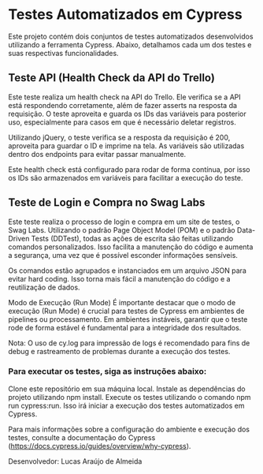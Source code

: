 # Testes Automatizados em Cypress
Este projeto contém dois conjuntos de testes automatizados desenvolvidos utilizando a ferramenta Cypress. Abaixo, detalhamos cada um dos testes e suas respectivas funcionalidades.

## Teste API (Health Check da API do Trello)
Este teste realiza um health check na API do Trello. Ele verifica se a API está respondendo corretamente, além de fazer asserts na resposta da requisição. O teste aproveita e guarda os IDs das variáveis para posterior uso, especialmente para casos em que é necessário deletar registros.

Utilizando jQuery, o teste verifica se a resposta da requisição é 200, aproveita para guardar o ID e imprime na tela. As variáveis são utilizadas dentro dos endpoints para evitar passar manualmente.

Este health check está configurado para rodar de forma contínua, por isso os IDs são armazenados em variáveis para facilitar a execução do teste.

## Teste de Login e Compra no Swag Labs
Este teste realiza o processo de login e compra em um site de testes, o Swag Labs. Utilizando o padrão Page Object Model (POM) e o padrão Data-Driven Tests (DDTest), todas as ações de escrita são feitas utilizando comandos personalizados. Isso facilita a manutenção do código e aumenta a segurança, uma vez que é possível esconder informações sensíveis.

Os comandos estão agrupados e instanciados em um arquivo JSON para evitar hard coding. Isso torna mais fácil a manutenção do código e a reutilização de dados.

Modo de Execução (Run Mode)
É importante destacar que o modo de execução (Run Mode) é crucial para testes de Cypress em ambientes de pipelines ou processamento. Em ambientes instáveis, garantir que o teste rode de forma estável é fundamental para a integridade dos resultados.

Nota: O uso de cy.log para impressão de logs é recomendado para fins de debug e rastreamento de problemas durante a execução dos testes.

### Para executar os testes, siga as instruções abaixo:

Clone este repositório em sua máquina local.
Instale as dependências do projeto utilizando npm install.
Execute os testes utilizando o comando npm run cypress:run.
Isso irá iniciar a execução dos testes automatizados em Cypress.

Para mais informações sobre a configuração do ambiente e execução dos testes, consulte a documentação do Cypress (https://docs.cypress.io/guides/overview/why-cypress).

Desenvolvedor:
Lucas Araújo de Almeida 
